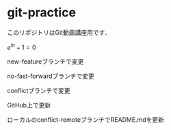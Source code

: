 # git-practice

このリポジトリはGit動画講座用です．

$e^{i\pi} + 1 = 0$

new-featureブランチで変更

no-fast-forwardブランチで変更

conflictブランチで変更

GitHub上で更新

ローカルのconflict-remoteブランチでREADME.mdを更新
